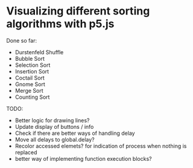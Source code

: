 # Visualizing different sorting algorithms with p5.js

Done so far:

- Durstenfeld Shuffle
- Bubble Sort
- Selection Sort
- Insertion Sort
- Coctail Sort
- Gnome Sort
- Merge Sort
- Counting Sort

TODO:

- Better logic for drawing lines?
- Update display of buttons / info
- Check if there are better ways of handling delay
- Move all delays to global.delay?
- Recolor accessed elemets? for indication of process when nothing is replaced
- better way of implementing function execution blocks?
